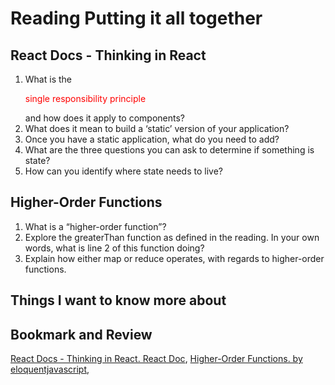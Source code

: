 # Reading Putting it all together

<style> red {color: red }</style>

## React Docs - Thinking in React

1. What is the <p><red>single responsibility principle</red></P> and how does it apply to components?
2. What does it mean to build a ‘static’ version of your application?
3. Once you have a static application, what do you need to add?
4. What are the three questions you can ask to determine if something is state?
5. How can you identify where state needs to live?

## Higher-Order Functions

1. What is a “higher-order function”?
2. Explore the greaterThan function as defined in the reading. In your own words, what is line 2 of this function doing?
3. Explain how either map or reduce operates, with regards to higher-order functions.

## Things I want to know more about

## Bookmark and Review

[React Docs - Thinking in React. React Doc](https://reactjs.org/docs/thinking-in-react.html),
[Higher-Order Functions. by eloquentjavascript](https://eloquentjavascript.net/05_higher_order.html#h_xxCc98lOBK),
